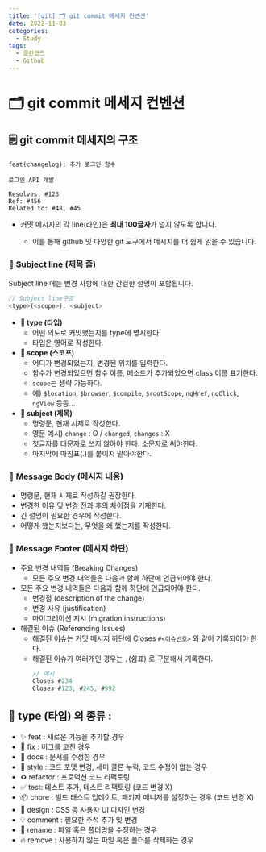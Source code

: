 ```yaml
---
title: '[git] 🗂️ git commit 메세지 컨벤션'
date: 2022-11-03
categories:
  - Study
tags:
  - 클린코드
  - Github
---
```


# **🗂️ git commit 메세지 컨벤션**

## 🗒️ git commit 메세지의 구조

```
feat(changelog): 추가 로그인 함수

로그인 API 개발

Resolves: #123
Ref: #456
Related to: #48, #45
```

- 커밋 메시지의 각 line(라인)은 **최대 100글자**가 넘지 않도록 합니다.

  - 이를 통해 github 및 다양한 git 도구에서 메시지를 더 쉽게 읽을 수 있습니다.

### 🎯 **Subject line (제목 줄)**

Subject line 에는 변경 사항에 대한 간결한 설명이 포함됩니다.

```js
// Subject line구조
<type>(<scope>): <subject>
```

- **🔖 type (타입)**
  - 어떤 의도로 커밋했는지를 type에 명시한다.
  - 타입은 영어로 작성한다.
- **🔭 scope (스코프)**
  - 어디가 변경되었는지, 변경된 위치를 입력한다.
  - 함수가 변경되었으면 함수 이름, 메소드가 추가되었으면 class 이름 표기한다.
  - `scope`는 생략 가능하다.
  - 예) `$location`, `$browser`, `$compile`, `$rootScope`, `ngHref`, `ngClick`, `ngView` 등등...
- **🎯 subject (제목)**
  - 명령문, 현재 시제로 작성한다.
  - 영문 예시) `change` : O / `changed`, `changes` : X
  - 첫글자를 대문자로 쓰지 않아야 한다. 소문자로 써야한다.
  - 마지막에 마침표(.)를 붙이지 말아야한다.

### 📃 **Message Body (메시지 내용)**

- 명령문, 현재 시제로 작성하길 권장한다.
- 변경한 이유 및 변경 전과 후의 차이점을 기재한다.
- 긴 설명이 필요한 경우에 작성한다.
- 어떻게 했는지보다는, 무엇을 왜 했는지를 작성한다.

### 🦶 **Message Footer (메시지 하단)**

- 주요 변경 내역들 (Breaking Changes)
  - 모든 주요 변경 내역들은 다음과 함께 하단에 언급되어야 한다.
- 모든 주요 변경 내역들은 다음과 함께 하단에 언급되어야 한다.
  - 변경점 (description of the change)
  - 변경 사유 (justification)
  - 마이그레이션 지시 (migration instructions)
- 해결된 이슈 (Referencing Issues)
  - 해결된 이슈는 커밋 메시지 하단에 Closes `#<이슈번호>` 와 같이 기록되어야 한다.
  - 해결된 이슈가 여러개인 경우는 `,`(쉼표) 로 구분해서 기록한다.
    ```js
    // 예시
    Closes #234
    Closes #123, #245, #992
    ```

## **🔖 type (타입)** 의 종류 :

- ✨ feat : 새로운 기능을 추가할 경우
- 🐛 fix : 버그를 고친 경우
- 📝 docs : 문서를 수정한 경우
- 🎨 style : 코드 포맷 변경, 세미 콜론 누락, 코드 수정이 없는 경우
- ♻️ refactor : 프로덕션 코드 리팩토링
- ✅ test: 테스트 추가, 테스트 리팩토링 (코드 변경 X)
- 📦 chore : 빌드 태스트 업데이트, 패키지 매니저를 설정하는 경우 (코드 변경 X) <br/>
- 💄 design : CSS 등 사용자 UI 디자인 변경
- 💡 comment : 필요한 주석 추가 및 변경
- 🚚 rename : 파일 혹은 폴더명을 수정하는 경우
- 🔥 remove : 사용하지 않는 파일 혹은 폴더를 삭제하는 경우
